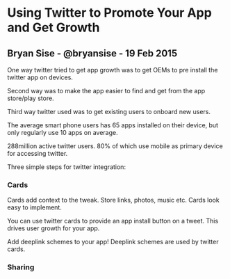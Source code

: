 # Using Twitter to Promote Your App and Get Growth

## Bryan Sise - @bryansise - 19 Feb 2015


One way twitter tried to get app growth was to get OEMs to pre install the twitter app on devices.

Second way was to make the app easier to find and get from the app store/play store.

Third way twitter used was to get existing users to onboard new users.

The average smart phone users has 65 apps installed on their device, but only regularly use 10 apps on average.

288million active twitter users. 80% of which use mobile as primary device for accessing twitter.

Three simple steps for twitter integration:

### Cards

Cards add context to the tweak. Store links, photos, music etc.
Cards look easy to implement.

You can use twitter cards to provide an app install button on a tweet.
This drives user growth for your app.

Add deeplink schemes to your app!
Deeplink schemes are used by twitter cards.

### Sharing


